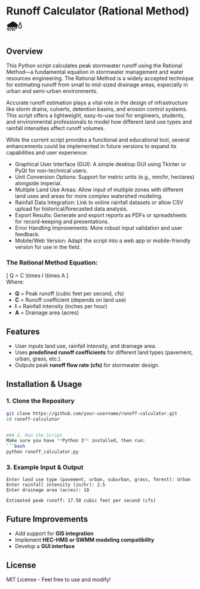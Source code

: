 

# Runoff Calculator (Rational Method) 🌧️💧  

## Overview  
This Python script calculates peak stormwater runoff using the Rational Method—a fundamental equation in stormwater management and water resources engineering. The Rational Method is a widely accepted technique for estimating runoff from small to mid-sized drainage areas, especially in urban and semi-urban environments.

Accurate runoff estimation plays a vital role in the design of infrastructure like storm drains, culverts, detention basins, and erosion control systems. This script offers a lightweight, easy-to-use tool for engineers, students, and environmental professionals to model how different land use types and rainfall intensities affect runoff volumes.

While the current script provides a functional and educational tool, several enhancements could be implemented in future versions to expand its capabilities and user experience:

- Graphical User Interface (GUI): A simple desktop GUI using Tkinter or PyQt for non-technical users.
- Unit Conversion Options: Support for metric units (e.g., mm/hr, hectares) alongside imperial.
- Multiple Land Use Areas: Allow input of multiple zones with different land uses and areas for more complex watershed modeling.
- Rainfall Data Integration: Link to online rainfall datasets or allow CSV upload for historical/forecasted data analysis.
- Export Results: Generate and export reports as PDFs or spreadsheets for record-keeping and presentations.
- Error Handling Improvements: More robust input validation and user feedback.
- Mobile/Web Version: Adapt the script into a web app or mobile-friendly version for use in the field.


### The Rational Method Equation:  
\[
Q = C \times I \times A
\]  
Where:  
- **Q** = Peak runoff (cubic feet per second, cfs)  
- **C** = Runoff coefficient (depends on land use)  
- **I** = Rainfall intensity (inches per hour)  
- **A** = Drainage area (acres)  

## Features  
- User inputs land use, rainfall intensity, and drainage area.  
- Uses **predefined runoff coefficients** for different land types (pavement, urban, grass, etc.).  
- Outputs peak **runoff flow rate (cfs)** for stormwater design.  

## Installation & Usage  
### 1. Clone the Repository  
```bash
git clone https://github.com/your-username/runoff-calculator.git
cd runoff-calculator


### 2. Run the Script  
Make sure you have **Python 3** installed, then run:  
```bash
python runoff_calculator.py
```

### 3. Example Input & Output  
```
Enter land use type (pavement, urban, suburban, grass, forest): Urban
Enter rainfall intensity (in/hr): 2.5
Enter drainage area (acres): 10

Estimated peak runoff: 17.50 cubic feet per second (cfs)
```

## Future Improvements  
- Add support for **GIS integration**  
- Implement **HEC-HMS or SWMM modeling compatibility**  
- Develop a **GUI interface**  

## License  
 MIT License - Feel free to use and modify!  
